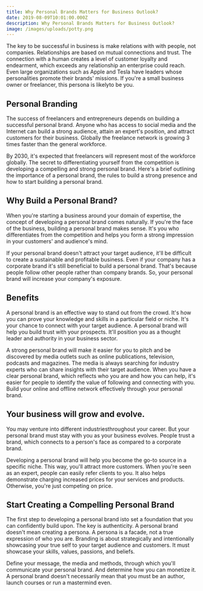 ```yaml
---
title: Why Personal Brands Matters for Business Outlook?
date: 2019-08-09T10:01:00.000Z
description: Why Personal Brands Matters for Business Outlook?
image: /images/uploads/potty.png
---
```

The key to be successful in business is make relations with with people, not companies. Relationships are based on mutual connections and trust. The connection with a human creates a level of customer loyalty and endearment, which exceeds any relationship an enterprise could reach. Even large organizations such as Apple and Tesla have leaders whose personalities promote their brands' missions. If you're a small business owner or freelancer, this persona is likelyto be you. 

## Personal Branding

The success of freelancers and entrepreneurs depends on building a successful personal brand. Anyone who has access to social media and the Internet can build a strong audience, attain an expert's position, and attract customers for their business. Globally the freelance network is growing 3 times faster than the general workforce. 

By 2030, it's expected that freelancers will represent most of the workforce globally. The secret to differentiating yourself from the competition is developing a compelling and strong personal brand. Here's a brief outlining the importance of a personal brand, the rules to build a strong presence and how to start building a personal brand. 

## Why Build a Personal Brand? 

When you're starting a business around your domain of expertise, the concept of developing a personal brand comes naturally. If you're the face of the business, building a personal brand makes sense. It's you who differentiates from the competition and helps you form a strong impression in your customers' and audience's mind. 

If your personal brand doesn't attract your target audience, it'll be difficult to create a sustainable and profitable business. Even if your company has a corporate brand it's still beneficial to build a personal brand. That's because people follow other people rather than company brands. So, your personal brand will increase your company's exposure. 

## Benefits 

A personal brand is an effective way to stand out from the crowd. It's how you can prove your knowledge and skills in a particular field or niche. It's your chance to connect with your target audience. A personal brand will help you build trust with your prospects. It'll position you as a thought leader and authority in your business sector. 

A strong personal brand will make it easier for you to pitch and be discovered by media outlets such as online publications, television, podcasts and magazines. The media is always searching for industry experts who can share insights with their target audience. When you have a clear personal brand, which reflects who you are and how you can help, it's easier for people to identify the value of following and connecting with you. Build your online and offline network effectively through your personal brand. 

## Your business will grow and evolve. 

You may venture into different industriesthroughout your career. But your personal brand must stay with you as your business evolves. People trust a brand, which connects to a person's face as compared to a corporate brand. 

Developing a personal brand will help you become the go-to source in a specific niche. This way, you'll attract more customers. When you're seen as an expert, people can easily refer clients to you. It also helps demonstrate charging increased prices for your services and products. Otherwise, you're just competing on price. 

## Start Creating a Compelling Personal Brand 

The first step to developing a personal brand isto set a foundation that you can confidently build upon. The key is authenticity. A personal brand doesn't mean creating a persona. A persona is a facade, not a true expression of who you are. Branding is about strategically and intentionally showcasing your true self to your target audience and customers. It must showcase your skills, values, passions, and beliefs. 

Define your message, the media and methods, through which you'll communicate your personal brand. And determine how you can monetize it. A personal brand doesn't necessarily mean that you must be an author, launch courses or run a mastermind even.